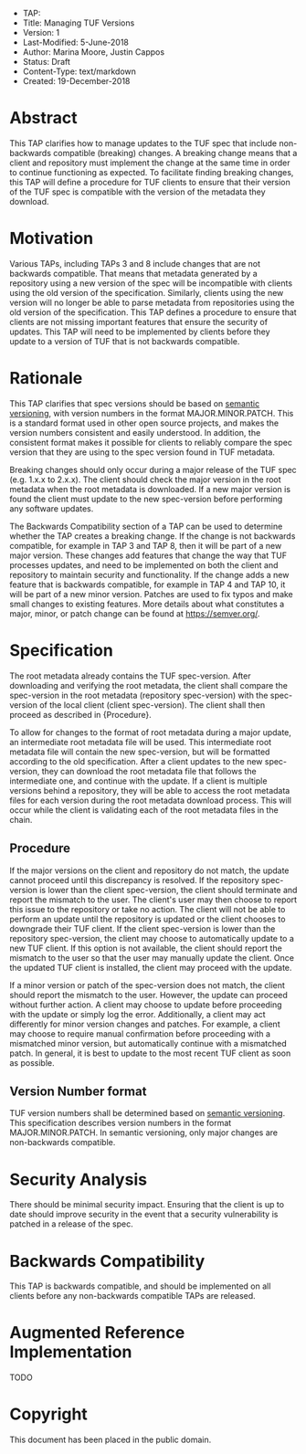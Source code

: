 * TAP:
* Title: Managing TUF Versions
* Version: 1
* Last-Modified: 5-June-2018
* Author: Marina Moore, Justin Cappos
* Status: Draft
* Content-Type: text/markdown
* Created: 19-December-2018

# Abstract

This TAP clarifies how to manage updates to the TUF spec that include non-backwards compatible (breaking) changes. A breaking change means that a client and repository must implement the change at the same time in order to continue functioning as expected. To facilitate finding breaking changes, this TAP will define a procedure for TUF clients to ensure that their version of the TUF spec is compatible with the version of the metadata they download.

# Motivation

Various TAPs, including TAPs 3 and 8 include changes that are not backwards compatible. That means that metadata generated by a repository using a new version of the spec will be incompatible with clients using the old version of the specification. Similarly, clients using the new version will no longer be able to parse metadata from repositories using the old version of the specification. This TAP defines a procedure to ensure that clients are not missing important features that ensure the security of updates. This TAP will need to be implemented by clients before they update to a version of TUF that is not backwards compatible.

# Rationale

This TAP clarifies that spec versions should be based on [semantic versioning](https://semver.org/), with version numbers in the format MAJOR.MINOR.PATCH. This is a standard format used in other open source projects, and makes the version numbers consistent and easily understood. In addition, the consistent format makes it possible for clients to reliably compare the spec version that they are using to the spec version found in TUF metadata.

Breaking changes should only occur during a major release of the TUF spec (e.g. 1.x.x to 2.x.x). The client should check the major version in the root metadata when the root metadata is downloaded. If a new major version is found the client must update to the new spec-version before performing any software updates.

The Backwards Compatibility section of a TAP can be used to determine whether the TAP creates a breaking change. If the change is not backwards compatible, for example in TAP 3 and TAP 8, then it will be part of a new major version. These changes add features that change the way that TUF processes updates, and need to be implemented on both the client and repository to maintain security and functionality. If the change adds a new feature that is backwards compatible, for example in TAP 4 and TAP 10, it will be part of a new minor version. Patches are used to fix typos and make small changes to existing features. More details about what constitutes a major, minor, or patch change can be found at https://semver.org/.

# Specification

The root metadata already contains the TUF spec-version. After downloading and verifying the root metadata, the client shall compare the spec-version in the root metadata (repository spec-version) with the spec-version of the local client (client spec-version). The client shall then proceed as described in {Procedure}.

To allow for changes to the format of root metadata during a major update, an intermediate root metadata file will be used. This intermediate root metadata file will contain the new spec-version, but will be formatted according to the old specification. After a client updates to the new spec-version, they can download the root metadata file that follows the intermediate one, and continue with the update. If a client is multiple versions behind a repository, they will be able to access the root metadata files for each version during the root metadata download process. This will occur while the client is validating each of the root metadata files in the chain.

## Procedure

If the major versions on the client and repository do not match, the update cannot proceed until this discrepancy is resolved. If the repository spec-version is lower than the client spec-version, the client should terminate and report the mismatch to the user. The client's user may then choose to report this issue to the repository or take no action. The client will not be able to perform an update until the repository is updated or the client chooses to downgrade their TUF client. If the client spec-version is lower than the repository spec-version, the client may choose to automatically update to a new TUF client. If this option is not available, the client should report the mismatch to the user so that the user may manually update the client. Once the updated TUF client is installed, the client may proceed with the update.

If a minor version or patch of the spec-version does not match, the client should report the mismatch to the user. However, the update can proceed without further action. A client may choose to update before proceeding with the update or simply log the error. Additionally, a client may act differently for minor version changes and patches. For example, a client may choose to require manual confirmation before proceeding with a mismatched minor version, but automatically continue with a mismatched patch. In general, it is best to update to the most recent TUF client as soon as possible.

## Version Number format

TUF version numbers shall be determined based on [semantic versioning](https://semver.org/). This specification describes version numbers in the format MAJOR.MINOR.PATCH. In semantic versioning, only major changes are non-backwards compatible.

# Security Analysis

There should be minimal security impact. Ensuring that the client is up to date should improve security in the event that a security vulnerability is patched in a release of the spec.

# Backwards Compatibility

This TAP is backwards compatible, and should be implemented on all clients before any non-backwards compatible TAPs are released.

# Augmented Reference Implementation

TODO

# Copyright

This document has been placed in the public domain.
